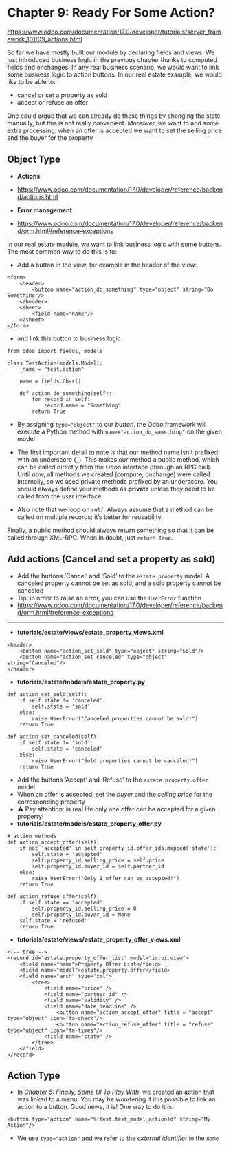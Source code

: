 # Chapter 9: Ready For Some Action?

https://www.odoo.com/documentation/17.0/developer/tutorials/server_framework_101/09_actions.html


So far we have mostly built our module by declaring fields and views. We just introduced business logic in the previous chapter thanks to computed fields and onchanges. In any real business scenario, we would want to link some business logic to action buttons. In our real estate example, we would like to be able to:

- cancel or set a property as sold
- accept or refuse an offer

One could argue that we can already do these things by changing the state manually, but this is not really convenient. Moreover, we want to add some extra processing: when an offer is accepted we want to set the selling price and the buyer for the property

## Object Type

- **Actions**
-  https://www.odoo.com/documentation/17.0/developer/reference/backend/actions.html

- **Error management**
- https://www.odoo.com/documentation/17.0/developer/reference/backend/orm.html#reference-exceptions

In our real estate module, we want to link business logic with some buttons. The most common way to do this is to:
- Add a button in the view, for example in the header of the view:
```
<form>
    <header>
        <button name="action_do_something" type="object" string="Do Something"/>
    </header>
    <sheet>
        <field name="name"/>
    </sheet>
</form>
```

- and link this button to business logic:
```
from odoo import fields, models

class TestAction(models.Model):
    _name = "test.action"

    name = fields.Char()

    def action_do_something(self):
        for record in self:
            record.name = "Something"
        return True
```

- By assigning `type="object"` to our *button*, the Odoo framework will execute a Python method with `name="action_do_something"` on the given model

- The first important detail to note is that our method name isn’t prefixed with an underscore (`_`). This makes our method a public method, which can be called directly from the Odoo interface (through an RPC call). Until now, all methods we created (compute, onchange) were called internally, so we used private methods prefixed by an underscore. You should always define your methods as **private** unless they need to be called from the user interface

- Also note that we loop on `self`. Always assume that a method can be called on multiple records; it’s better for reusability.

Finally, a public method should always return something so that it can be called through XML-RPC. When in doubt, just `return True`.


## Add actions (Cancel and set a property as sold)

- Add the buttons ‘Cancel’ and ‘Sold’ to the `estate.property` model. A canceled property cannot be set as sold, and a sold property cannot be canceled
- Tip: in order to raise an error, you can use the `UserError` function
- https://www.odoo.com/documentation/17.0/developer/reference/backend/orm.html#reference-exceptions

---

- **tutorials/estate/views/estate_property_views.xml**
```
<header>
    <button name="action_set_sold" type="object" string="Sold"/>
    <button name="action_set_canceled" type="object" string="Canceled"/>
</header>
```

- **tutorials/estate/models/estate_property.py**
```
def action_set_sold(self):
    if self.state != 'canceled':
        self.state = 'sold'
    else:
        raise UserError("Canceled properties cannot be sold!")
    return True

def action_set_canceled(self):
    if self.state != 'sold':
        self.state = 'canceled'
    else:
        raise UserError("Sold properties cannot be canceled!")
    return True
```

- Add the buttons ‘Accept’ and ‘Refuse’ to the `estate.property.offer` model
- When an offer is accepted, set the *buyer* and the *selling price* for the corresponding property
- ⚠️ Pay attention: in real life only one offer can be accepted for a given property!
- **tutorials/estate/models/estate_property_offer.py**
```
# action methods
def action_accept_offer(self):
    if not 'accepted' in self.property_id.offer_ids.mapped('state'):
        self.state = 'accepted'
        self.property_id.selling_price = self.price
        self.property_id.buyer_id = self.partner_id
    else:
        raise UserError("Only 1 offer can be accepted!")
    return True

def action_refuse_offer(self):
    if self.state == 'accepted':
        self.property_id.selling_price = 0
        self.property_id.buyer_id = None
    self.state = 'refused'
    return True
```

- **tutorials/estate/views/estate_property_offer_views.xml**
```
<!-- tree -->
<record id="estate.property_offer_list" model="ir.ui.view">
    <field name="name">Property Offer List</field>
    <field name="model">estate.property.offer</field>
    <field name="arch" type="xml">
        <tree>
            <field name="price" />
            <field name="partner_id" />
            <field name="validity" />
            <field name="date_deadline" />
                <button name="action_accept_offer" title = "accept" type="object" icon="fa-check"/>
                <button name="action_refuse_offer" title = "refuse" type="object" icon="fa-times"/>
            <field name="state" />
        </tree>
    </field>
</record>
```

## Action Type

- In *Chapter 5: Finally, Some UI To Play With*, we created an action that was linked to a menu. You may be wondering if it is possible to link an action to a button. Good news, it is! One way to do it is:
```
<button type="action" name="%(test.test_model_action)d" string="My Action"/>
```

- We use `type="action"` and we refer to the *external identifier* in the `name`